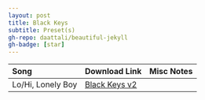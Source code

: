 ```yaml
---
layout: post
title: Black Keys
subtitle: Preset(s)
gh-repo: daattali/beautiful-jekyll
gh-badge: [star]
---
```


| Song | Download Link | Misc Notes |
| :------ |:--- |:--- |
| Lo/Hi, Lonely Boy | <a href="https://github.com/JonathanHagen/jonathanhagen.github.io/blob/56853799295c956dfacc4ab9aad64286719f6806/presets/Black%20Keys%20v2.prst?raw=true" target="_blank" class="button">Black Keys v2</a> |  |
